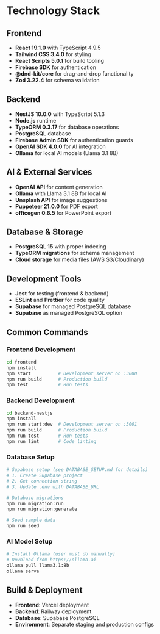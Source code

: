 # Technology Stack

## Frontend
- **React 19.1.0** with TypeScript 4.9.5
- **Tailwind CSS 3.4.0** for styling
- **React Scripts 5.0.1** for build tooling
- **Firebase SDK** for authentication
- **@dnd-kit/core** for drag-and-drop functionality
- **Zod 3.22.4** for schema validation

## Backend
- **NestJS 10.0.0** with TypeScript 5.1.3
- **Node.js** runtime
- **TypeORM 0.3.17** for database operations
- **PostgreSQL** database
- **Firebase Admin SDK** for authentication guards
- **OpenAI SDK 4.0.0** for AI integration
- **Ollama** for local AI models (Llama 3.1 8B)

## AI & External Services
- **OpenAI API** for content generation
- **Ollama** with Llama 3.1 8B for local AI
- **Unsplash API** for image suggestions
- **Puppeteer 21.0.0** for PDF export
- **officegen 0.6.5** for PowerPoint export

## Database & Storage
- **PostgreSQL 15** with proper indexing
- **TypeORM migrations** for schema management
- **Cloud storage** for media files (AWS S3/Cloudinary)

## Development Tools
- **Jest** for testing (frontend & backend)
- **ESLint** and **Prettier** for code quality
- **Supabase** for managed PostgreSQL database
- **Supabase** as managed PostgreSQL option

## Common Commands

### Frontend Development
```bash
cd frontend
npm install
npm start          # Development server on :3000
npm run build      # Production build
npm test           # Run tests
```

### Backend Development
```bash
cd backend-nestjs
npm install
npm run start:dev  # Development server on :3001
npm run build      # Production build
npm run test       # Run tests
npm run lint       # Code linting
```

### Database Setup
```bash
# Supabase setup (see DATABASE_SETUP.md for details)
# 1. Create Supabase project
# 2. Get connection string
# 3. Update .env with DATABASE_URL

# Database migrations
npm run migration:run
npm run migration:generate

# Seed sample data
npm run seed
```

### AI Model Setup
```bash
# Install Ollama (user must do manually)
# Download from https://ollama.ai
ollama pull llama3.1:8b
ollama serve
```

## Build & Deployment
- **Frontend**: Vercel deployment
- **Backend**: Railway deployment
- **Database**: Supabase PostgreSQL
- **Environment**: Separate staging and production configs